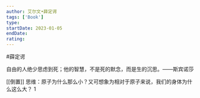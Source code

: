 ```yaml
---
author: 艾尔文•薛定谔
tags: ['Book']
type: 
startDate: 2023-01-05
endDate:
rating: 
---
```


#薛定谔

自由的人绝少思虑到死；他的智慧，不是死的默念，而是生的沉思。——斯宾诺莎


[[倒置]] 思维：原子为什么那么小？又可想象为相对于原子来说，我们的身体为什么这么大？
1



